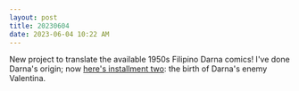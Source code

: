 ```yaml
---
layout: post
title: 20230604
date: 2023-06-04 10:22 AM
---
```


New project to translate the available 1950s Filipino Darna comics! I've done Darna's origin; now [here's installment two](https://multoghost.wordpress.com/2023/06/03/1950s-darna-the-birth-of-valentina/): the birth of Darna's enemy Valentina.